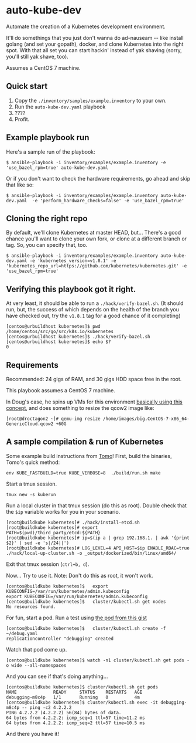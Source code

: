 # auto-kube-dev

Automate the creation of a Kubernetes development environment.

It'll do somethings that you just don't wanna do ad-nauseam -- like install
golang (and set your gopath), docker, and clone Kubernetes into the right spot.
With that all set you can start hackin' instead of yak shaving (sorry, you'll
still yak shave, too).

Assumes a CentOS 7 machine.

## Quick start

1. Copy the `./inventory/samples/example.inventory` to your own.
2. Run the `auto-kube-dev.yaml` playbook
3. ????
4. Profit.

## Example playbook run

Here's a sample run of the playbook:

```
$ ansible-playbook -i inventory/examples/example.inventory -e 'use_bazel_rpm=true' auto-kube-dev.yaml
```

Or if you don't want to check the hardware requirements, go ahead and skip that
like so:

```
$ ansible-playbook -i inventory/examples/example.inventory auto-kube-dev.yaml  -e 'perform_hardware_checks=false' -e 'use_bazel_rpm=true'
```

## Cloning the right repo

By default, we'll clone Kubernetes at master HEAD, but... There's a good chance
you'll want to clone your own fork, or clone at a different branch or tag. So,
you can specify that, too.

```
$ ansible-playbook -i inventory/examples/example.inventory auto-kube-dev.yaml -e 'kubernetes_version=v1.8.1' -e 'kubernetes_repo_url=https://github.com/kubernetes/kubernetes.git' -e 'use_bazel_rpm=true'
```

## Verifying this playbook got it right.

At very least, it should be able to run a `./hack/verify-bazel.sh`. (It should
run, but, the success of which depends on the health of the branch you have
checked out, try the `v1.8.1` tag for a good chance of it completing)

```
[centos@urbuildhost kubernetes]$ pwd
/home/centos/src/go/src/k8s.io/kubernetes
[centos@urbuildhost kubernetes]$ ./hack/verify-bazel.sh 
[centos@urbuildhost kubernetes]$ echo $?
0
```

## Requirements

Recommended: 24 gigs of RAM, and 30 gigs HDD space free in the root.

This playbook assumes a CentOS 7 machine.

In Doug's case, he spins up VMs for this environment [basically using this concept](http://giovannitorres.me/create-a-linux-lab-on-kvm-using-cloud-images.html),
and does something to resize the qcow2 image like:

```
[root@droctagon2 ~]# qemu-img resize /home/images/big.CentOS-7-x86_64-GenericCloud.qcow2 +60G
```

## A sample compilation & run of Kubernetes

Some example build instructions from [Tomo](https://github.com/s1061123)!
First, build the binaries, Tomo's quick method:

```
env KUBE_FASTBUILD=true KUBE_VERBOSE=8  ./build/run.sh make
```

Start a tmux session.

```
tmux new -s kuberun
```

Run a local cluster in that tmux session (do this as root). Double check that
the `$ip` variable works for you in your scenario.

```
[root@buildkube kubernetes]# ./hack/install-etcd.sh
[root@buildkube kubernetes]# export PATH=$(pwd)/third_party/etcd:${PATH} 
[root@buildkube kubernetes]# ip=$(ip a | grep 192.168.1. | awk '{print $2}' | sed -e 's|/24||')
[root@buildkube kubernetes]# LOG_LEVEL=4 API_HOST=$ip ENABLE_RBAC=true ./hack/local-up-cluster.sh -o _output/dockerized/bin/linux/amd64/
```

Exit that tmux session (`ctrl+b, d`).

Now... Try to use it. Note: Don't do this as root, it won't work.

```
[centos@buildkube kubernetes]$   export KUBECONFIG=/var/run/kubernetes/admin.kubeconfig
export KUBECONFIG=/var/run/kubernetes/admin.kubeconfig
[centos@buildkube kubernetes]$   cluster/kubectl.sh get nodes
No resources found.
```

For fun, start a pod. Run a test using [the pod from this gist](https://gist.github.com/dougbtv/e407fb95fe19de05637e5be9a0e4b252)

```
[centos@buildkube kubernetes]$   cluster/kubectl.sh create -f ~/debug.yaml 
replicationcontroller "debugging" created
```

Watch that pod come up.

```
[centos@buildkube kubernetes]$ watch -n1 cluster/kubectl.sh get pods -o wide --all-namespaces
```

And you can see if that's doing anything...

```
[centos@buildkube kubernetes]$ cluster/kubectl.sh get pods
NAME              READY     STATUS    RESTARTS   AGE
debugging-m8c4p   1/1       Running   0          4m
[centos@buildkube kubernetes]$ cluster/kubectl.sh exec -it debugging-m8c4p -- ping -c2 4.2.2.2 
PING 4.2.2.2 (4.2.2.2) 56(84) bytes of data.
64 bytes from 4.2.2.2: icmp_seq=1 ttl=57 time=11.2 ms
64 bytes from 4.2.2.2: icmp_seq=2 ttl=57 time=10.5 ms
```

And there you have it!
